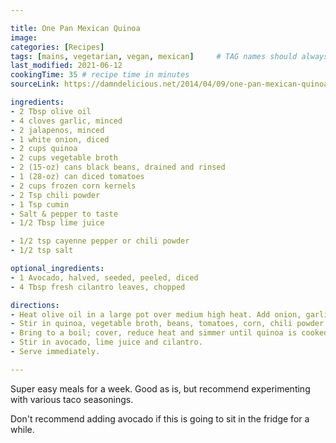 ```yaml
---

title: One Pan Mexican Quinoa
image:
categories: [Recipes]
tags: [mains, vegetarian, vegan, mexican]     # TAG names should always be lowercase
last_modified: 2021-06-12
cookingTime: 35 # recipe time in minutes
sourceLink: https://damndelicious.net/2014/04/09/one-pan-mexican-quinoa/

ingredients:
- 2 Tbsp olive oil
- 4 cloves garlic, minced
- 2 jalapenos, minced
- 1 white onion, diced
- 2 cups quinoa
- 2 cups vegetable broth
- 2 (15-oz) cans black beans, drained and rinsed
- 1 (28-oz) can diced tomatoes
- 2 cups frozen corn kernels
- 2 Tsp chili powder
- 1 Tsp cumin
- Salt & pepper to taste
- 1/2 Tbsp lime juice

- 1/2 tsp cayenne pepper or chili powder
- 1/2 tsp salt

optional_ingredients:
- 1 Avocado, halved, seeded, peeled, diced
- 4 Tbsp fresh cilantro leaves, chopped

directions:
- Heat olive oil in a large pot over medium high heat. Add onion, garlic, and jalapeno, and cook, stirring frequently, until fragrant, about 1 minute.
- Stir in quinoa, vegetable broth, beans, tomatoes, corn, chili powder and cumin; season with salt and pepper, to taste. 
- Bring to a boil; cover, reduce heat and simmer until quinoa is cooked through, about 20 minutes.
- Stir in avocado, lime juice and cilantro.
- Serve immediately.

---
```


Super easy meals for a week. Good as is, but recommend experimenting with various taco seasonings.

Don't recommend adding avocado if this is going to sit in the fridge for a while.